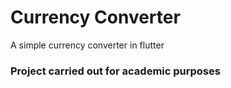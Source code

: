 # Currency Converter

A simple currency converter in flutter

### Project carried out for academic purposes
